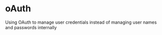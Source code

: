# oAuth
 Using OAuth to manage user credentials instead of managing user names and passwords internally
